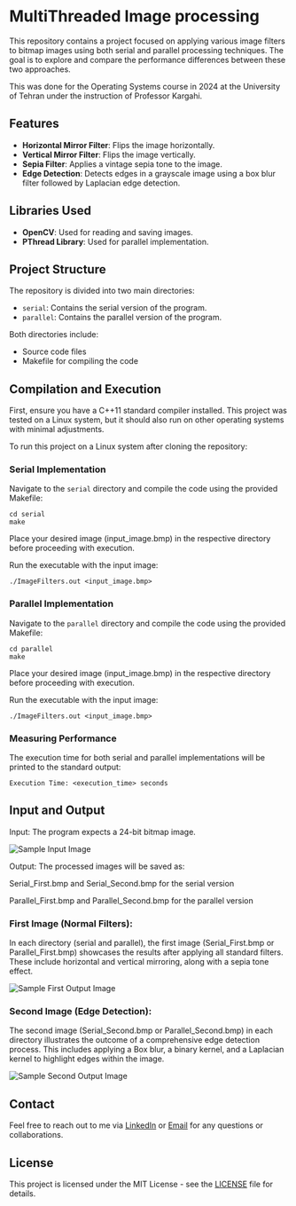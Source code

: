 # MultiThreaded Image processing

This repository contains a project focused on applying various image filters to bitmap images using both serial and parallel processing techniques. The goal is to explore and compare the performance differences between these two approaches.

This was done for the Operating Systems course in 2024 at the University of Tehran under the instruction of Professor Kargahi.

## Features

- **Horizontal Mirror Filter**: Flips the image horizontally.
- **Vertical Mirror Filter**: Flips the image vertically.
- **Sepia Filter**: Applies a vintage sepia tone to the image.
- **Edge Detection**: Detects edges in a grayscale image using a box blur filter followed by Laplacian edge detection.

## Libraries Used

- **OpenCV**: Used for reading and saving images.
- **PThread Library**: Used for parallel implementation.

## Project Structure

The repository is divided into two main directories:

- `serial`: Contains the serial version of the program.
- `parallel`: Contains the parallel version of the program.

Both directories include:
- Source code files
- Makefile for compiling the code

## Compilation and Execution

First, ensure you have a C++11 standard compiler installed.
This project was tested on a Linux system, but it should also run on other operating systems with minimal adjustments.

To run this project on a Linux system after cloning the repository:

### Serial Implementation

Navigate to the `serial` directory and compile the code using the provided Makefile:

```
cd serial
make
```
Place your desired image (input_image.bmp) in the respective directory before proceeding with execution.

Run the executable with the input image:

```
./ImageFilters.out <input_image.bmp>
```



### Parallel Implementation

Navigate to the `parallel` directory and compile the code using the provided Makefile:

```
cd parallel
make
```

Place your desired image (input_image.bmp) in the respective directory before proceeding with execution.

Run the executable with the input image:

```
./ImageFilters.out <input_image.bmp>
```

### Measuring Performance

The execution time for both serial and parallel implementations will be printed to the standard output:

```
Execution Time: <execution_time> seconds
```

## Input and Output

Input: The program expects a 24-bit bitmap image.

![Sample Input Image](https://github.com/Ali-Banihashemi/MultiThreaded_ImageProcessing/blob/main/Samples/input.png)

Output: The processed images will be saved as:

Serial_First.bmp and Serial_Second.bmp for the serial version

Parallel_First.bmp and Parallel_Second.bmp for the parallel version

### First Image (Normal Filters):

In each directory (serial and parallel), the first image (Serial_First.bmp or Parallel_First.bmp) showcases the results after applying all standard filters. These include horizontal and vertical mirroring, along with a sepia tone effect.

![Sample First Output Image](https://github.com/Ali-Banihashemi/MultiThreaded_ImageProcessing/blob/main/Samples/output1.png)

### Second Image (Edge Detection):

The second image (Serial_Second.bmp or Parallel_Second.bmp) in each directory illustrates the outcome of a comprehensive edge detection process. This includes applying a Box blur, a binary kernel, and a Laplacian kernel to highlight edges within the image.

![Sample Second Output Image](https://github.com/Ali-Banihashemi/MultiThreaded_ImageProcessing/blob/main/Samples/output2.png)

## Contact
Feel free to reach out to me via [LinkedIn](https://www.linkedin.com/in/alibanihashemi02/) or [Email](mailto:alibanihashemi@outlook.com) for any questions or collaborations.

## License
This project is licensed under the MIT License - see the [LICENSE](LICENSE) file for details.
